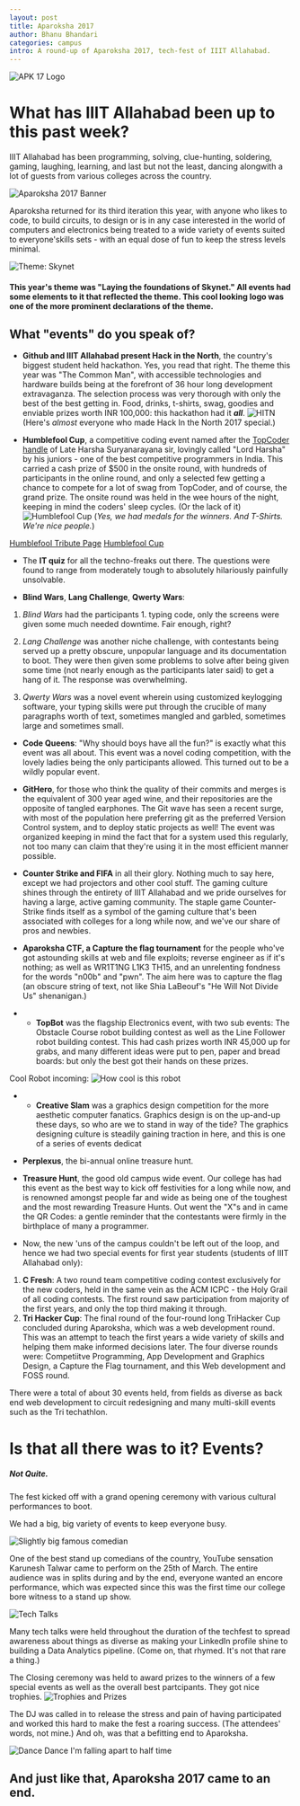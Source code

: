 ```yaml
---
layout: post
title: Aparoksha 2017
author: Bhanu Bhandari
categories: campus
intro: A round-up of Aparoksha 2017, tech-fest of IIIT Allahabad.
---
```

 
![APK 17 Logo](https://scontent-sit4-1.xx.fbcdn.net/v/t1.0-9/17554394_399838323717359_2503658938478483130_n.jpg?oh=996768e9086c3c4231974b9b96b15971&oe=5964C521) 

# What has IIIT Allahabad been up to this past week?

IIIT Allahabad has been programming, solving, clue-hunting, soldering, gaming, laughing, learning, and last but not the least, dancing alongwith a lot of guests from various colleges across the country. 

![Aparoksha 2017 Banner](https://scontent.fdel1-2.fna.fbcdn.net/v/t1.0-9/16939137_1254363627946239_301544496404808595_n.jpg?oh=639de9686fbad0a2d568ecbeb7e7552a&oe=5959121D)

Aparoksha returned for its third iteration this year, with anyone who likes to code, to build circuits, to design  or is in any case interested in the world of computers and electronics being treated to a wide variety of events suited to everyone'skills  sets - with an equal dose of fun to keep the stress levels minimal.

![Theme: Skynet](https://scontent-sit4-1.xx.fbcdn.net/v/t1.0-9/17458246_399838953717296_1560409670839703533_n.jpg?oh=bac23cf2e52c48a4556a513507837825&oe=5956A8EC)
#### This year's theme was "Laying the foundations of Skynet." All events had some elements to it that reflected the theme. This cool looking logo was one of the more prominent declarations of the theme. 




## What "events" do you speak of?
*  **Github and IIIT Allahabad present Hack in the North**, the country's biggest student held hackathon. Yes, you read that right. The theme this year was "The Common Man", with accessible technologies and hardware builds being at the forefront of 36 hour long development extravaganza. The selection process was very thorough with only the best of the best getting in. Food, drinks, t-shirts, swag, goodies and enviable prizes worth INR 100,000: this hackathon had it ***all***. 
![HITN](https://scontent-sit4-1.xx.fbcdn.net/v/t1.0-9/17522880_399838923717299_6365669746816634182_n.jpg?oh=309de81aab37e1de420ec90f157d11b7&oe=596CB374)
(Here's *almost* everyone who made Hack In the North 2017 special.)

   
*  **Humblefool Cup**, a competitive coding event named after the [TopCoder handle](https://www.topcoder.com/members/humblefool/) of Late Harsha Suryanarayana sir, lovingly called "Lord Harsha" by his juniors - one of the best competitive programmers in India. This carried a cash prize of $500 in the onsite round, with hundreds of participants in the online round, and only a selected few getting a chance to compete for a lot of swag from TopCoder, and of course, the grand prize. The onsite round was held in the wee hours of the night, keeping in mind the coders' sleep cycles. (Or the lack of it)
![Humblefool Cup](https://scontent-sit4-1.xx.fbcdn.net/v/t1.0-9/17523367_399838833717308_6882044185022678422_n.jpg?oh=622c5799688e454e5651e0c7c666dab5&oe=594D379E)
(*Yes, we had medals for the winners. And T-Shirts. We're nice people.*)

[Humblefool Tribute Page](https://fossiiita.github.io/humblefoolcup/humblefool/humblefool.html)
[Humblefool Cup](https://fossiiita.github.io/humblefoolcup)

* The **IT quiz** for all the techno-freaks out there. The questions were found to range from moderately tough to absolutely hilariously painfully unsolvable. 

* **Blind Wars**, **Lang Challenge**, **Qwerty Wars**: 
 1. *Blind Wars* had the participants 1. typing code, only the screens were given some much needed downtime. Fair enough, right? 

 2. *Lang Challenge* was another niche challenge, with contestants being served up a pretty obscure, unpopular language and its documentation to boot. They were then given some problems to solve after being given some time (not nearly enough as the participants later said) to get a hang of it. The response was overwhelming. 
 
3. *Qwerty Wars* was a novel event wherein using customized keylogging software, your typing skills were put through the crucible of many paragraphs worth of text, sometimes mangled and garbled, sometimes large and sometimes small.   
 
* **Code Queens**: "Why should boys have all the fun?" is exactly what this event was all about. This event was a novel coding competition, with the lovely ladies being the only participants allowed. This turned out to be a wildly popular event. 

* **GitHero**, for those who think the quality of their commits and merges is the equivalent of 300 year aged wine, and their repositories are the opposite of tangled earphones.
The Git wave has seen a recent surge, with most of the population here preferring git as the preferred Version Control system, and to deploy static projects as well! The event was organized keeping in mind the fact that for a system used this regularly, not too many can claim that they're using it in the most efficient manner possible. 

* **Counter Strike and FIFA** in all their glory. Nothing much to say here, except we had projectors and other cool stuff. The gaming culture shines through the entirety of IIIT Allahabad and we pride ourselves for having a large, active gaming community. The staple game Counter-Strike finds itself as a symbol of the gaming culture that's been associated with colleges for a long while now, and we've our share of pros and newbies. 


* **Aparoksha CTF, a Capture the flag tournament** for the people who've got astounding skills at web and file exploits; reverse engineer as if it's nothing; as well as WR1T1NG L1K3 TH15, and an unrelenting fondness for the words "n00b" and "pwn". The aim here was to capture the flag (an obscure string of text, not like Shia LaBeouf's "He Will Not Divide Us" shenanigan.) 


* * **TopBot** was the flagship Electronics event, with two sub events: The Obstacle Course robot building contest as well as the Line Follower robot building contest. This had cash prizes worth INR 45,000 up for grabs, and many different ideas were put to pen, paper and bread boards: but only the best got their hands on these prizes. 

Cool Robot incoming: 
![How cool is this robot](https://scontent-sit4-1.xx.fbcdn.net/v/t1.0-9/17498929_399838527050672_4426784627955326913_n.jpg?oh=a28d173bde8823a09c4f815044779377&oe=59570604)

* * **Creative Slam** was a graphics design competition for the more aesthetic computer fanatics. Graphics design is on the up-and-up these days, so who are we to stand in way of the tide? The graphics designing culture is steadily gaining traction in here, and this is one of a series of events dedicat
* **Perplexus**, the bi-annual online treasure hunt.
* **Treasure Hunt**, the good old campus wide event. Our college has had this event as the best way to kick off festivities for a long while now, and is renowned amongst people far and wide as being one of the toughest and the most rewarding Treasure Hunts. Out went the "X"s and in came the QR Codes: a gentle reminder that the contestants were firmly in the birthplace of many a programmer. 

* Now, the new 'uns of the campus couldn't be left out of the loop, and hence we had two special events for first year students (students of IIIT Allahabad only):
1. **C Fresh**: A two round team competitive coding contest exclusively for the new coders, held in the same vein as the ACM ICPC - the Holy Grail of all coding contests. The first round saw participation from majority of the first years, and only the top third making it through. 
2. **Tri Hacker Cup**: The final round of the four-round long TriHacker Cup concluded during Aparoksha, which was a web development round. This was an attempt to teach the first years a wide variety  of skills and helping them make informed decisions later. The four diverse rounds were: Competiitve Programming, App Development and Graphics Design,    a Capture the Flag tournament, and this Web development and FOSS round. 

There were a total of about 30 events held, from fields as diverse as back end web development  to circuit redesigning and many multi-skill events such as the Tri techathlon. 

# Is that all there was to it? Events?

##### Not Quite. 
The fest kicked off with a grand opening ceremony with various cultural performances to boot.  

We had a big, big variety of events to keep everyone busy.  


![Slightly big famous comedian](https://scontent-sit4-1.xx.fbcdn.net/v/t1.0-9/17522671_399838717050653_7096135555187037424_n.jpg?oh=a16316ebace0b38a0de7f3040fa8694f&oe=59607B39)

One of the best stand up comedians of the country, YouTube sensation Karunesh Talwar came to perform on the 25th of March. The entire audience was in splits during and by the end, everyone wanted an encore performance, which was expected since this was the first time our college bore witness to a stand up show. 

![Tech Talks](https://scontent-sit4-1.xx.fbcdn.net/v/t1.0-9/17523286_399838493717342_8153103870024486071_n.jpg?oh=f0a5e5b055945b13d574a305937e65d3&oe=596B9A3B)

Many tech talks were held throughout the duration of the techfest to spread awareness about things as diverse as making your LinkedIn profile shine to building a Data Analytics pipeline. (Come on, that rhymed. It's not that rare a thing.) 


The Closing ceremony was held to award prizes to the winners of a few special events as well as the overall best partcipants.
They got nice trophies. 
![Trophies and Prizes](https://scontent-sit4-1.xx.fbcdn.net/v/t1.0-9/17426039_399839440383914_966486076016355750_n.jpg?oh=b656d4e8cfb36d57cd8101aae3e9fa1e&oe=595D5474)

The DJ was called in to release the stress and pain of having participated and worked this hard to make the fest a roaring success. (The attendees' words, not mine.) And oh, was that a befitting end to Aparoksha. 

![Dance Dance I'm falling apart to half time](https://scontent-sit4-1.xx.fbcdn.net/v/t1.0-9/17499116_399838977050627_6267884425073860755_n.jpg?oh=b7dde9908eb6d4d0327f60354b719685&oe=595B431F)


 ## And just like that, Aparoksha 2017 came to an end. 
              
